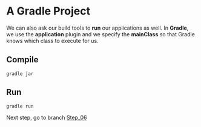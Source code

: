 # A Gradle Project

We can also ask our build tools to **run** our applications as well. In **Gradle**, we use the **application** plugin and we specify the **mainClass** so that Gradle knows which class to execute for us.

## Compile
```
gradle jar
```

## Run
```
gradle run
```

Next step, go to branch [Step_06](https://github.com/JUGGL/Hello/tree/Step_06)
